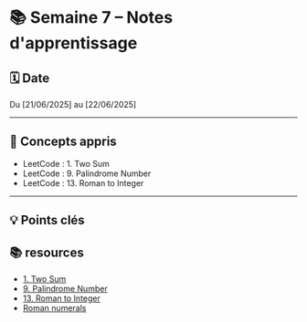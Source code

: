 # 📚 Semaine 7 – Notes d'apprentissage

## 🗓️ Date

Du [21/06/2025] au [22/06/2025]

---

## 🧠 Concepts appris

- LeetCode : 1. Two Sum
- LeetCode : 9. Palindrome Number
- LeetCode : 13. Roman to Integer

---

## 💡 Points clés

## 📚 resources

- [1. Two Sum](https://leetcode.com/problems/two-sum/description/)
- [9. Palindrome Number](https://leetcode.com/problems/palindrome-number/description/)
- [13. Roman to Integer](https://leetcode.com/problems/roman-to-integer/description/)
- [Roman numerals](https://en.wikipedia.org/wiki/Roman_numerals#Description)
